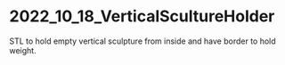 # 2022_10_18_VerticalScultureHolder
STL to hold empty vertical sculpture from inside and have border to hold weight.
